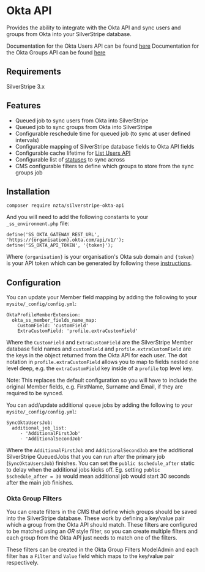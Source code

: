# Okta API

Provides the ability to integrate with the Okta API and sync users and groups 
from Okta into your SilverStripe database.

Documentation for the Okta Users API can be found [here](http://developer.okta.com/docs/api/resources/users.html)
Documentation for the Okta Groups API can be found [here](https://developer.okta.com/docs/api/resources/groups.html)

## Requirements
SilverStripe 3.x

## Features

 * Queued job to sync users from Okta into SilverStripe
 * Queued job to sync groups from Okta into SilverStripe
 * Configurable reschedule time for queued job (to sync at user defined intervals)
 * Configurable mapping of SilverStripe database fields to Okta API fields
 * Configurable cache lifetime for [List Users API](http://developer.okta.com/docs/api/resources/users.html#list-users)
 * Configurable list of [statuses](http://developer.okta.com/docs/api/resources/users.html#user-status) to sync across
 * CMS configurable filters to define which groups to store from the sync groups job

## Installation

    composer require nzta/silverstripe-okta-api

And you will need to add the following constants to your `_ss_environment.php` file:

    define('SS_OKTA_GATEWAY_REST_URL', 'https://{organisation}.okta.com/api/v1/');
    define('SS_OKTA_API_TOKEN', '{token}');

Where `{organisation}` is your organisation's Okta sub domain and `{token}` is your API token which can be
generated by following these [instructions](http://developer.okta.com/docs/api/getting_started/getting_a_token.html).

## Configuration

You can update your Member field mapping by adding the following to your `mysite/_config/config.yml`:

    OktaProfileMemberExtension:
      okta_ss_member_fields_name_map:
        CustomField: 'customField'
        ExtraCustomField: 'profile.extraCustomField'

Where the `CustomField` and `ExtraCustomField` are the SilverStripe Member database field names
and `customField` and `profile.extraCustomField` are the keys in the object returned from
the Okta API for each user. The dot notation in `profile.extraCustomField` allows you to
map to fields nested one level deep, e.g. the `extraCustomField` key inside of a `profile` top
level key.

Note: This replaces the default configuration so you will have to include the original Member fields, e.g. 
FirstName, Surname and Email, if they are required to be synced.


You can add/update additional queue jobs by adding the following to your `mysite/_config/config.yml`:

    SyncOktaUsersJob:
      additional_job_list:
         - 'AdditionalFirstJob'
         - 'AdditionalSecondJob'

Where the `AdditionalFirstJob` and `AdditionalSecondJob` are the additional SilverStripe QueuedJobs 
that you can run after the primary job (`SyncOktaUsersJob`) finishes. You can set the `public $schedule_after`
static to delay when the additional jobs kicks off. Eg. setting `public $schedule_after = 30` would mean 
additional job would start 30 seconds after the main job finishes.

### Okta Group Filters

You can create filters in the CMS that define which groups should be saved into the SilverStripe database. These 
work by defining a key/value pair which a group from the Okta API should match. These filters are configured to be 
matched using an *OR* style filter, so you can create multiple filters and each group from the Okta API just needs 
to match one of the filters.

These filters can be created in the Okta Group Filters ModelAdmin and each filter has a `Filter` and `Value` field 
which maps to the key/value pair respectively.
